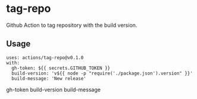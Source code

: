 # tag-repo

Github Action to tag repository with the build version.

## Usage
```
uses: actions/tag-repo@v0.1.0
with:
  gh-token: ${{ secrets.GITHUB_TOKEN }}
  build-version: 'v${{ node -p "require('./package.json').version" }}'
  build-message: 'New release'
```
gh-token
build-version
build-message
